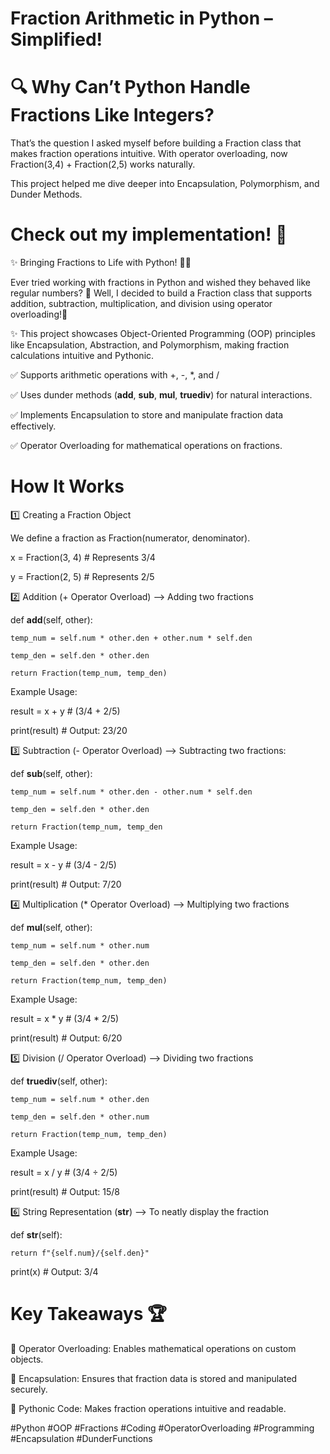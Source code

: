 #  Fraction Arithmetic in Python – Simplified!

# 🔍 Why Can’t Python Handle Fractions Like Integers?

That’s the question I asked myself before building a Fraction class that makes fraction operations intuitive. With operator overloading, now Fraction(3,4) + Fraction(2,5) works naturally.

This project helped me dive deeper into Encapsulation, Polymorphism, and Dunder Methods. 

# Check out my implementation! 🚀

✨ Bringing Fractions to Life with Python! 🧮🐍

Ever tried working with fractions in Python and wished they behaved like regular numbers? 🤔 Well, I decided to build a Fraction class that supports addition, subtraction, multiplication, and division using operator overloading!🚀

✨ This project showcases Object-Oriented Programming (OOP) principles like Encapsulation, Abstraction, and Polymorphism, making fraction calculations intuitive and Pythonic.



✅ Supports arithmetic operations with +, -, *, and /

✅ Uses dunder methods (__add__, __sub__, __mul__, __truediv__) for natural interactions.

✅ Implements Encapsulation to store and manipulate fraction data effectively.

✅ Operator Overloading for mathematical operations on fractions.



# How It Works

1️⃣ Creating a Fraction Object

We define a fraction as Fraction(numerator, denominator).

x = Fraction(3, 4)  # Represents 3/4

y = Fraction(2, 5)  # Represents 2/5

2️⃣ Addition (+ Operator Overload) --> Adding two fractions

def __add__(self, other):

    temp_num = self.num * other.den + other.num * self.den

    temp_den = self.den * other.den

    return Fraction(temp_num, temp_den)

Example Usage:

result = x + y  # (3/4 + 2/5)

print(result)   # Output: 23/20


3️⃣ Subtraction (- Operator Overload) --> Subtracting two fractions:


def __sub__(self, other):

    temp_num = self.num * other.den - other.num * self.den

    temp_den = self.den * other.den

    return Fraction(temp_num, temp_den

Example Usage:

result = x - y  # (3/4 - 2/5)

print(result)   # Output: 7/20


4️⃣ Multiplication (* Operator Overload) --> Multiplying two fractions


def __mul__(self, other):

    temp_num = self.num * other.num

    temp_den = self.den * other.den

    return Fraction(temp_num, temp_den)

Example Usage:

result = x * y  # (3/4 * 2/5)

print(result)   # Output: 6/20


5️⃣ Division (/ Operator Overload) --> Dividing two fractions


def __truediv__(self, other):

    temp_num = self.num * other.den

    temp_den = self.den * other.num

    return Fraction(temp_num, temp_den)

Example Usage:

result = x / y  # (3/4 ÷ 2/5)

print(result)   # Output: 15/8


6️⃣ String Representation (__str__) --> To neatly display the fraction

def __str__(self):

    return f"{self.num}/{self.den}"

print(x)  # Output: 3/4

# Key Takeaways 🏆

📌 Operator Overloading: Enables mathematical operations on custom objects.

 📌 Encapsulation: Ensures that fraction data is stored and manipulated securely.

 📌 Pythonic Code: Makes fraction operations intuitive and readable.

#Python #OOP #Fractions #Coding #OperatorOverloading #Programming #Encapsulation #DunderFunctions


